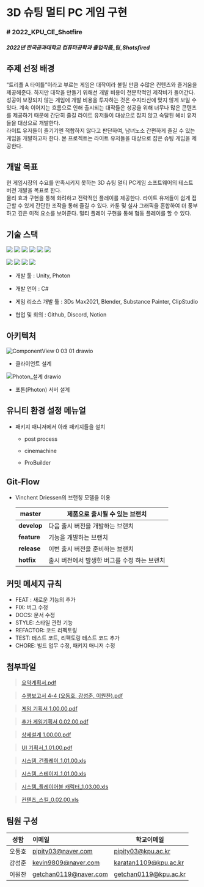 # 3D 슈팅 멀티 PC 게임 구현

### # 2022_KPU_CE_Shotfire

##### 2022년 한국공과대학교 컴퓨터공학과 졸업작품_팀_Shotsfired

## 

## 주제 선정 배경

“트리플 A 타이틀”이라고 부르는 게임은 대작이라 불릴 만큼 수많은 컨텐츠와 즐거움을 제공해준다. 하지만 대작을 만들기 위해선 개발 비용이 천문학적인 제작비가 들어간다. 성공이 보장되지 않는 게임에 개발 비용을 투자하는 것은 수지타산에 맞지 않게 보일 수 있다. 계속 이어지는 흐름으로 인해 출시되는 대작들은 성공을 위해 너무나 많은 콘텐츠를 제공하기 때문에 간단히 즐길 라이트 유저들이 대상으로 잡지 않고 숙달된 헤비 유저들을 대상으로 개발한다.  
라이트 유저들이 즐기기엔 적합하지 않다고 판단하여, 남녀노소 간편하게 즐길 수 있는 게임을 개발하고자 한다. 본 프로젝트는 라이트 유저들을 대상으로 잡은 슈팅 게임을 제공한다.

## 

## 개발 목표

현 게임시장의 수요를 만족시키지 못하는 3D 슈팅 멀티 PC게임 소프트웨어의 테스트 버전 개발을 목표로 한다.  
물리 효과 구현을 통해 화려하고 전략적인 플레이를 제공한다. 라이트 유저들이 쉽게 접근할 수 있게 간단한 조작을 통해 즐길 수 있다. 카툰 및 실사 그래픽을 혼합하여 더 풍부하고 깊은 미적 요소를 보여준다. 멀티 플레이 구현을 통해 협동 플레이를 할 수 있다.

## 

## 기술 스택

<img src="https://img.shields.io/badge/Unity-100000?style=for-the-badge&logo=unity&logoColor=white"></img>
<img src="https://img.shields.io/badge/C%23-239120?style=for-the-badge&logo=c-sharp&logoColor=white"></img>
<img src="https://img.shields.io/badge/GitHub-100000?style=for-the-badge&logo=github&logoColor=white"></img>
<img src="https://img.shields.io/badge/Discord-7289DA?style=for-the-badge&logo=discord&logoColor=white"></img>
<img src="https://img.shields.io/badge/Notion-%23000000.svg?style=for-the-badge&logo=notion&logoColor=white"></img>
<img src="https://img.shields.io/badge/Blender-F5792A?style=for-the-badge&logo=Blender&logoColor=white"></img>

<img src="https://img.shields.io/badge/-Photon-blue"></img>
<img src="https://img.shields.io/badge/-3Ds Max2021-red"></img>
<img src="https://img.shields.io/badge/-Substance Painter-yellow"></img>
<img src="https://img.shields.io/badge/-ClipStudio-inactive"></img>

* 개발 툴 : Unity, Photon

* 개발 언어 : C#

* 게임 리소스 개발 툴 : 3Ds Max2021, Blender, Substance Painter, ClipStudio

* 협업 및 회의 : Github, Discord, Notion

## 

## 아키텍처

![ComponentView 0 03 01 drawio](https://user-images.githubusercontent.com/49605591/158057188-40c790da-8100-4c53-82ba-3dc49219967b.png)

* 클라이언트 설계

![Photon_설계 drawio](https://user-images.githubusercontent.com/49605591/158057189-3b18287f-c8ae-4374-85fb-6f14490213d8.png)

* 포톤(Photon) 서버 설계

## 유니티 환경 설정 메뉴얼

- 패키지 매니저에서 아래 패키지들을 설치
  
  - post process
  
  - cinemachine
  
  - ProBuilder

## Git-Flow

- Vinchent Driessen의 브랜칭 모델을 이용
  
  | **master**  | 제품으로 출시될 수 있는 브랜치         |
  | ----------- | ------------------------- |
  | **develop** | 다음 출시 버전을 개발하는 브랜치        |
  | **feature** | 기능을 개발하는 브랜치              |
  | **release** | 이번 출시 버전을 준비하는 브랜치        |
  | **hotfix**  | 출시 버전에서 발생한 버그를 수정 하는 브랜치 |

## 커밋 메세지 규칙

- FEAT : 새로운 기능의 추가
- FIX: 버그 수정
- DOCS: 문서 수정
- STYLE: 스타일 관련 기능
- REFACTOR: 코드 리펙토링
- TEST: 테스트 코트, 리펙토링 테스트 코드 추가
- CHORE: 빌드 업무 수정, 패키지 매니저 수정 

## 첨부파일

> [요약계획서.pdf](https://github.com/DonghoOh-pipity03/2022_KPU_CE_Shotfire/files/8369526/default.pdf)

> [수행보고서 4-4 (오동호, 강성준, 이원찬).pdf](https://github.com/DonghoOh-pipity03/2022_KPU_CE_Shotfire/files/8369527/4-4.pdf)

> [게임 기획서 1.00.00.pdf](https://github.com/DonghoOh-pipity03/2022_KPU_CE_Shotfire/files/8369529/1.00.00.pdf)

> [추가 게임기획서 0.02.00.pdf](https:/~~/github.com/~~DonghoOh-pipity03/2022_KPU_CE_Shotfire/files/8369535/0.02.00.pdf)

> [상세설계 1.00.00.pdf](https://github.com/DonghoOh-pipity03/2022_KPU_CE_Shotfire/files/8369530/1.00.00.pdf)

> [UI 기획서_1.01.00.pdf](https://github.com/DonghoOh-pipity03/2022_KPU_CE_Shotfire/files/8369539/UI._1.01.00.pdf)

> [시스템_건플레이_1.01.00.xls](https://github.com/DonghoOh-pipity03/2022_KPU_CE_Shotfire/files/8369553/_._1.01.00.xls)

> [시스템_스테이지_1.01.00.xls](https://github.com/DonghoOh-pipity03/2022_KPU_CE_Shotfire/files/8369559/_._1.01.00.xls)

> [시스템_플레이어블 캐릭터_1.03.00.xls](https://github.com/DonghoOh-pipity03/2022_KPU_CE_Shotfire/files/8369562/_._1.03.00.xls)

> [컨텐츠_스킬_0.02.00.xls](https://github.com/DonghoOh-pipity03/2022_KPU_CE_Shotfire/files/8369566/_._0.02.00.xls)

## 팀원 구성

| 성함  | 이메일                                                   | 학교이메일                                                 |
| --- |:----------------------------------------------------- | ----------------------------------------------------- |
| 오동호 | [pipity03@naver.com](mailto:pipity03@naver.com)       | [pipity03@kpu.ac.kr](mailto:pipity03@kpu.ac.kr)       |
| 강성준 | [kevin9809@naver.com](mailto:kevin9809@naver.com)     | [karatan1109@kpu.ac.kr](mailto:karatan1109@kpu.ac.kr) |
| 이원찬 | [getchan0119@naver.com](mailto:getchan0119@naver.com) | [getchan0119@kpu.ac.kr](mailto:getchan0119@kpu.ac.kr) |

